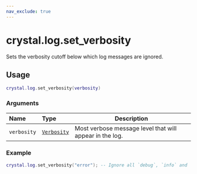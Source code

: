 ```yaml
---
nav_exclude: true
---
```


# crystal.log.set_verbosity

Sets the verbosity cutoff below which log messages are ignored.

## Usage

```lua
crystal.log.set_verbosity(verbosity)
```

### Arguments

| Name        | Type                             | Description                                             |
| :---------- | :------------------------------- | ------------------------------------------------------- |
| `verbosity` | [`Verbosity`](api/log/verbosity) | Most verbose message level that will appear in the log. |

### Example

```lua
crystal.log.set_verbosity("error"); -- Ignore all `debug`, `info` and `warning` messages.
```
